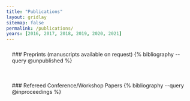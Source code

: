 ```yaml
---
title: "Publications"
layout: gridlay
sitemap: false
permalink: /publications/
years: [2016, 2017, 2018, 2019, 2020, 2021]
---
```


<style>
.jumbotron{
    padding:3%;
    padding-bottom:10px;
    padding-top:10px;
    margin-top:10px;
    margin-bottom:30px;
}
</style>

<div class="jumbotron">
### Preprints (manuscripts available on request)
{% bibliography --query @unpublished %}
</div>

<div class="jumbotron">
### Refereed Conference/Workshop Papers
{% bibliography --query @inproceedings %}
</div>
